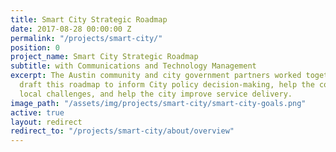```yaml
---
title: Smart City Strategic Roadmap
date: 2017-08-28 00:00:00 Z
permalink: "/projects/smart-city/"
position: 0
project_name: Smart City Strategic Roadmap
subtitle: with Communications and Technology Management
excerpt: The Austin community and city government partners worked together to collaboratively
  draft this roadmap to inform City policy decision-making, help the community tackle
  local challenges, and help the city improve service delivery.
image_path: "/assets/img/projects/smart-city/smart-city-goals.png"
active: true
layout: redirect
redirect_to: "/projects/smart-city/about/overview"
---
```


